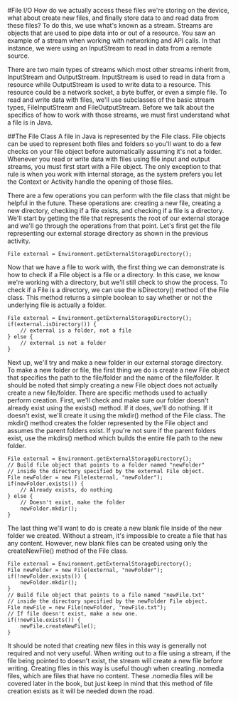 #File I/O
How do we actually access these files we're storing on the device, what about create new files, and finally store data to and read data from these files? To do this, we use what's known as a stream. Streams are objects that are used to pipe data into or out of a resource. You saw an example of a stream when working with networking and API calls. In that instance, we were using an InputStream to read in data from a remote source.

There are two main types of streams which most other streams inherit from, InputStream and OutputStream. InputStream is used to read in data from a resource while OutputStream is used to write data to a resource. This resource could be a network socket, a byte buffer, or even a simple file. To read and write data with files, we'll use subclasses of the basic stream types, FileInputStream and FileOutputStream. Before we talk about the specifics of how to work with those streams, we must first understand what a file is in Java.

##The File Class
A file in Java is represented by the File class. File objects can be used to represent both files and folders so you'll want to do a few checks on your file object before automatically assuming it's not a folder. Whenever you read or write data with files using file input and output streams, you must first start with a File object. The only exception to that rule is when you work with internal storage, as the system prefers you let the Context or Activity handle the opening of those files.

There are a few operations you can perform with the file class that might be helpful in the future. These operations are: creating a new file, creating a new directory, checking if a file exists, and checking if a file is a directory. We'll start by getting the file that represents the root of our external storage and we'll go through the operations from that point. Let's first get the file representing our external storage directory as shown in the previous activity.

```
File external = Environment.getExternalStorageDirectory();
```

Now that we have a file to work with, the first thing we can demonstrate is how to check if a File object is a file or a directory. In this case, we know we're working with a directory, but we'll still check to show the process. To check if a File is a directory, we can use the isDirectory() method of the File class. This method returns a simple boolean to say whether or not the underlying file is actually a folder.

```
File external = Environment.getExternalStorageDirectory();
if(external.isDirectory()) {
	// external is a folder, not a file
} else {
	// external is not a folder
}
```

Next up, we'll try and make a new folder in our external storage directory. To make a new folder or file, the first thing we do is create a new File object that specifies the path to the file/folder and the name of the file/folder. It should be noted that simply creating a new File object does not actually create a new file/folder. There are specific methods used to actually perform creation. First, we'll check and make sure our folder doesn't already exist using the exists() method. If it does, we'll do nothing. If it doesn't exist, we'll create it using the mkdir() method of the File class. The mkdir() method creates the folder represented by the File object and assumes the parent folders exist. If you're not sure if the parent folders exist, use the mkdirs() method which builds the entire file path to the new folder.

```
File external = Environment.getExternalStorageDirectory();
// Build file object that points to a folder named "newFolder"
// inside the directory specified by the external File object.
File newFolder = new File(external, "newFolder");
if(newFolder.exists()) {
	// Already exists, do nothing
} else {
	// Doesn't exist, make the folder
	newFolder.mkdir();
}
```

The last thing we'll want to do is create a new blank file inside of the new folder we created. Without a stream, it's impossible to create a file that has any content. However, new blank files can be created using only the createNewFile() method of the File class.

```
File external = Environment.getExternalStorageDirectory();
File newFolder = new File(external, "newFolder");
if(!newFolder.exists()) {
	newFolder.mkdir();
}
// Build file object that points to a file named "newFile.txt"
// inside the directory specified by the newFolder File object.
File newFile = new File(newFolder, "newFile.txt");
// If file doesn't exist, make a new one.
if(!newFile.exists()) {
	newFile.createNewFile();
}
```

It should be noted that creating new files in this way is generally not required and not very useful. When writing out to a file using a stream, if the file being pointed to doesn't exist, the stream will create a new file before writing. Creating files in this way is useful though when creating .nomedia files, which are files that have no content. These .nomedia files will be covered later in the book, but just keep in mind that this method of file creation exists as it will be needed down the road.